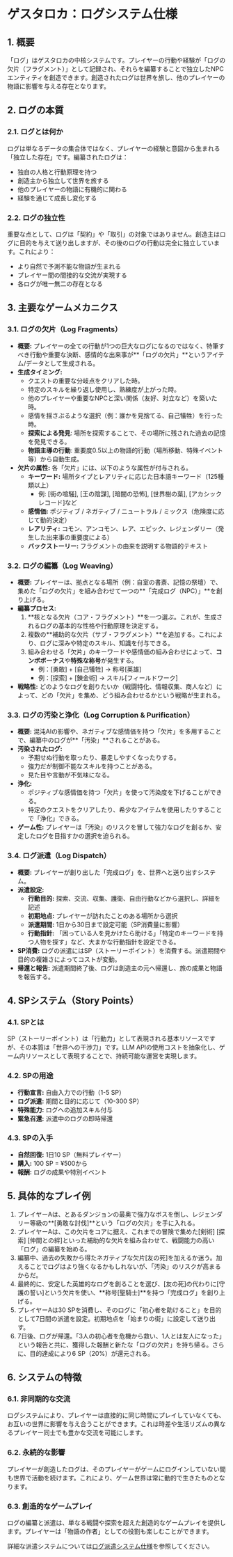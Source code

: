 # **ゲスタロカ：ログシステム仕様**

## **1\. 概要**

「ログ」はゲスタロカの中核システムです。プレイヤーの行動や経験が「ログの欠片（フラグメント）」として記録され、それらを編纂することで独立したNPCエンティティを創造できます。創造されたログは世界を旅し、他のプレイヤーの物語に影響を与える存在となります。

## **2\. ログの本質**

### **2.1. ログとは何か**
ログは単なるデータの集合体ではなく、プレイヤーの経験と意図から生まれる「独立した存在」です。編纂されたログは：
- 独自の人格と行動原理を持つ
- 創造主から独立して世界を旅する
- 他のプレイヤーの物語に有機的に関わる
- 経験を通じて成長し変化する

### **2.2. ログの独立性**
重要な点として、ログは「契約」や「取引」の対象ではありません。創造主はログに目的を与えて送り出しますが、その後のログの行動は完全に独立しています。これにより：
- より自然で予測不能な物語が生まれる
- プレイヤー間の間接的な交流が実現する
- 各ログが唯一無二の存在となる

## **3\. 主要なゲームメカニクス**

### **3.1. ログの欠片（Log Fragments）**

* **概要:** プレイヤーの全ての行動が1つの巨大なログになるのではなく、特筆すべき行動や重要な決断、感情的な出来事が\*\*「ログの欠片」\*\*というアイテム/データとして生成される。  
* **生成タイミング:**  
  * クエストの重要な分岐点をクリアした時。  
  * 特定のスキルを繰り返し使用し、熟練度が上がった時。  
  * 他のプレイヤーや重要なNPCと深い関係（友好、対立など）を築いた時。  
  * 感情を揺さぶるような選択（例：誰かを見捨てる、自己犠牲）を行った時。
  * **探索による発見**: 場所を探索することで、その場所に残された過去の記憶を発見できる。
  * **物語主導の行動**: 重要度0.5以上の物語的行動（場所移動、特殊イベント等）から自動生成。
* **欠片の属性:** 各「欠片」には、以下のような属性が付与される。  
  * **キーワード:** 場所タイプとレアリティに応じた日本語キーワード（125種類以上）
    * 例: \[街の喧騒\], \[王の陰謀\], \[暗闇の恐怖\], \[世界樹の葉\], \[アカシックレコード\]など
  * **感情価:** ポジティブ / ネガティブ / ニュートラル / ミックス（危険度に応じて動的決定）
  * **レアリティ:** コモン、アンコモン、レア、エピック、レジェンダリー（発生した出来事の重要度による）
  * **バックストーリー:** フラグメントの由来を説明する物語的テキスト

### **3.2. ログの編纂（Log Weaving）**

* **概要:** プレイヤーは、拠点となる場所（例：自室の書斎、記憶の祭壇）で、集めた「ログの欠片」を組み合わせて一つの\*\*「完成ログ（NPC）」\*\*を創り上げる。  
* **編纂プロセス:**  
  1. \*\*核となる欠片（コア・フラグメント）\*\*を一つ選ぶ。これが、生成されるログの基本的な性格や行動原理を決定する。  
  2. 複数の\*\*補助的な欠片（サブ・フラグメント）\*\*を追加する。これにより、ログに深みや特定のスキル、知識を付与できる。  
  3. 組み合わせる「欠片」のキーワードや感情価の組み合わせによって、**コンボボーナス**や**特殊な称号**が発生する。  
     * 例：\[勇敢\] \+ \[自己犠牲\] \-\> 称号\[英雄\]  
     * 例：\[探索\] \+ \[錬金術\] \-\> スキル\[フィールドワーク\]  
* **戦略性:** どのようなログを創りたいか（戦闘特化、情報収集、商人など）によって、どの「欠片」を集め、どう組み合わせるかという戦略が生まれる。

### **3.3. ログの汚染と浄化（Log Corruption & Purification）**

* **概要:** 混沌AIの影響や、ネガティブな感情価を持つ「欠片」を多用することで、編纂中のログが\*\*「汚染」\*\*されることがある。  
* **汚染されたログ:**  
  * 予期せぬ行動を取ったり、暴走しやすくなったりする。  
  * 強力だが制御不能なスキルを持つことがある。  
  * 見た目や言動が不気味になる。  
* **浄化:**  
  * ポジティブな感情価を持つ「欠片」を使って汚染度を下げることができる。  
  * 特定のクエストをクリアしたり、希少なアイテムを使用したりすることで「浄化」できる。  
* **ゲーム性:** プレイヤーは「汚染」のリスクを冒して強力なログを創るか、安定したログを目指すかの選択を迫られる。

### **3.4. ログ派遣（Log Dispatch）**

* **概要:** プレイヤーが創り出した「完成ログ」を、世界へと送り出すシステム。  
* **派遣設定:**  
  * **行動目的:** 探索、交流、収集、護衛、自由行動などから選択し、詳細を記述  
  * **初期地点:** プレイヤーが訪れたことのある場所から選択  
  * **派遣期間:** 1日から30日まで設定可能（SP消費量に影響）  
  * **行動指針:** 「困っている人を見かけたら助ける」「特定のキーワードを持つ人物を探す」など、大まかな行動指針を設定できる。  
* **SP消費:** ログの派遣にはSP（ストーリーポイント）を消費する。派遣期間や目的の複雑さによってコストが変動。  
* **帰還と報告:** 派遣期間終了後、ログは創造主の元へ帰還し、旅の成果と物語を報告する。

## **4\. SPシステム（Story Points）**

### **4.1. SPとは**
SP（ストーリーポイント）は「行動力」として表現される基本リソースですが、その本質は「世界への干渉力」です。LLM APIの使用コストを抽象化し、ゲーム内リソースとして表現することで、持続可能な運営を実現します。

### **4.2. SPの用途**
- **行動宣言:** 自由入力での行動（1-5 SP）
- **ログ派遣:** 期間と目的に応じて（10-300 SP）
- **特殊能力:** ログへの追加スキル付与
- **緊急召還:** 派遣中のログの即時帰還

### **4.3. SPの入手**
- **自然回復:** 1日10 SP（無料プレイヤー）
- **購入:** 100 SP = ¥500から
- **報酬:** ログの成果や特別イベント

## **5\. 具体的なプレイ例**

1. プレイヤーAは、とあるダンジョンの最奥で強力なボスを倒し、レジェンダリー等級の\*\*\[勇敢な討伐\]\*\*という「ログの欠片」を手に入れる。  
2. プレイヤーAは、この欠片をコアに据え、これまでの冒険で集めた\[剣術\] \[探索\] \[仲間との絆\]といった補助的な欠片を組み合わせて、戦闘能力の高い「ログ」の編纂を始める。  
3. 編纂中、過去の失敗から得たネガティブな欠片\[友の死\]を加えるか迷う。加えることでログはより強くなるかもしれないが、「汚染」のリスクが高まるからだ。  
4. 最終的に、安定した英雄的なログを創ることを選び、\[友の死\]の代わりに\[守護の誓い\]という欠片を使い、\*\*称号\[聖騎士\]\*\*を持つ「完成ログ」を創り上げる。  
5. プレイヤーAは30 SPを消費し、そのログに「初心者を助けること」を目的として7日間の派遣を設定。初期地点を「始まりの街」に設定して送り出す。  
6. 7日後、ログが帰還。「3人の初心者を危機から救い、1人とは友人になった」という報告と共に、獲得した報酬と新たな「ログの欠片」を持ち帰る。さらに、目的達成により6 SP（20%）が還元される。

## **6. システムの特徴**

### **6.1. 非同期的な交流**
ログシステムにより、プレイヤーは直接的に同じ時間にプレイしていなくても、お互いの世界に影響を与え合うことができます。これは時差や生活リズムの異なるプレイヤー同士でも豊かな交流を可能にします。

### **6.2. 永続的な影響**
プレイヤーが創造したログは、そのプレイヤーがゲームにログインしていない間も世界で活動を続けます。これにより、ゲーム世界は常に動的で生きたものとなります。

### **6.3. 創造的なゲームプレイ**
ログの編纂と派遣は、単なる戦闘や探索を超えた創造的なゲームプレイを提供します。プレイヤーは「物語の作者」としての役割も楽しむことができます。

詳細な派遣システムについては[ログ派遣システム仕様](logDispatchSystem.md)を参照してください。
